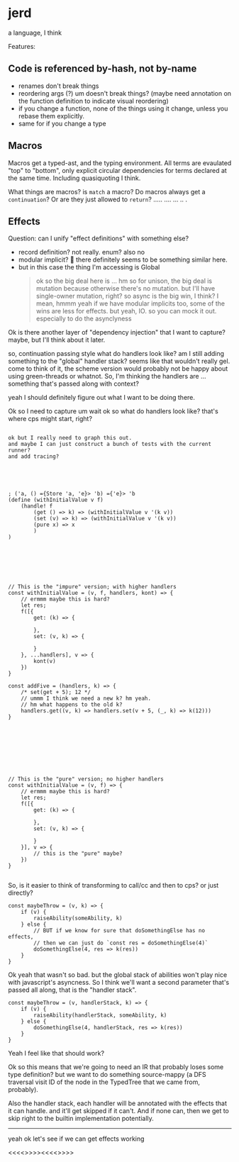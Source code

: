 # jerd

a language, I think


Features:

## Code is referenced by-hash, not by-name

- renames don't break things
- reordering args (?) um doesn't break things? (maybe need annotation on the function definition to indicate visual reordering)
- if you change a function, none of the things using it change, unless you rebase them explicitly.
- same for if you change a type

## Macros

Macros get a typed-ast, and the typing environment.
All terms are evaulated "top" to "bottom", only explicit circular dependencies for terms declared at the same time.
Including quasiquoting I think.

What things are macros? is `match` a macro?
Do macros always get a `continuation`? Or are they just allowed to `return`? .....
....
...
..
.



## Effects

Question: can I unify "effect definitions" with something else?
- record definition? not really. enum? also no
- modular implicit? 🤔 there definitely seems to be something similar here.
- but in this case the thing I'm accessing is Global
  > ok so the big deal here is ... hm so for unison, the big deal is mutation
  > because otherwise there's no mutation.
  > but I'll have single-owner mutation, right?
  > so async is the big win, I think?
  > I mean, hmmm
  > yeah if we have modular implicits too, some of the wins are less for effects.
  > but yeah, IO. so you can mock it out. especially to do the asynclyness

Ok is there another layer of "dependency injection" that I want to capture?
maybe, but I'll think about it later.





so, continuation passing style
what do handlers look like?
am I still adding something to the "global" handler stack?
seems like that wouldn't really gel.
come to think of it, the scheme version would probably
not be happy about using green-threads or whatnot.
So, I'm thinking the handlers are ... something that's passed along with context?

yeah I should definitely figure out what I want to be doing there.



Ok so I need to capture
um
wait ok so what do handlers look like? that's where cps might start, right?

```

ok but I really need to graph this out.
and maybe I can just construct a bunch of tests with the current runner?
and add tracing?





; ('a, () ={Store 'a, 'e}> 'b) ={'e}> 'b
(define (withInitialValue v f)
    (handle! f
        (get () => k) => (withInitialValue v '(k v))
        (set (v) => k) => (withInitialValue v '(k v))
        (pure x) => x
        )
)







// This is the "impure" version; with higher handlers
const withInitialValue = (v, f, handlers, kont) => {
    // ermmm maybe this is hard?
    let res;
    f([{
        get: (k) => {

        },
        set: (v, k) => {

        }
    }, ...handlers], v => {
        kont(v)
    })
}

const addFive = (handlers, k) => {
    /* set(get + 5); 12 */
    // ummm I think we need a new k? hm yeah.
    // hm what happens to the old k?
    handlers.get((v, k) => handlers.set(v + 5, (_, k) => k(12)))
}









// This is the "pure" version; no higher handlers
const withInitialValue = (v, f) => {
    // ermmm maybe this is hard?
    let res;
    f([{
        get: (k) => {

        },
        set: (v, k) => {

        }
    }], v => {
        // this is the "pure" maybe?
    })
}


```



So, is it easier to think of transforming to call/cc and then to cps?
or just directly?

```
const maybeThrow = (v, k) => {
    if (v) {
        raiseAbility(someAbility, k)
    } else {
        // BUT if we know for sure that doSomethingElse has no effects,
        // then we can just do `const res = doSomethingElse(4)`
        doSomethingElse(4, res => k(res))
    }
}
```

Ok yeah that wasn't so bad.
but the global stack of abilities won't play nice with javascript's asyncness.
So I think we'll want a second parameter that's passed all along,
that is the "handler stack".

```
const maybeThrow = (v, handlerStack, k) => {
    if (v) {
        raiseAbility(handlerStack, someAbility, k)
    } else {
        doSomethingElse(4, handlerStack, res => k(res))
    }
}
```

Yeah I feel like that should work?

Ok so this means that we're going to need an IR that probably loses some type definition? but we want to do something source-mappy (a DFS traversal visit ID of the node in the TypedTree that we came from, probably).

Also the handler stack, each handler will be annotated with the effects
that it can handle. and it'll get skipped if it can't.
And if none can, then we get to skip right to the builtin implementation potentially.

----

yeah ok let's see if we can get effects working

<<<<>>>><<<<>>>>


